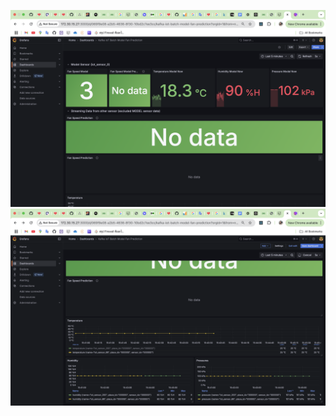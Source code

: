 ![](<picture/Screenshot 2568-08-13 at 15.51.32.png>)
![](<picture/Screenshot 2568-08-13 at 15.45.47.png>)